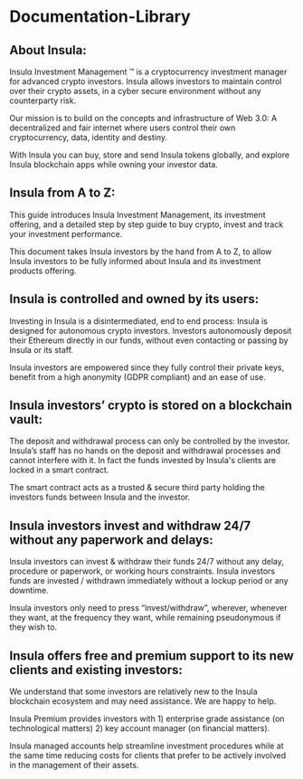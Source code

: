 # Documentation-Library

## About Insula:

Insulα Investment Management ™ is a cryptocurrency investment manager for advanced crypto investors. Insula allows investors to maintain control over their crypto assets, in a cyber secure environment without any counterparty risk.

Our mission is to build on the concepts and infrastructure of Web 3.0:
A decentralized and fair internet where users control their own cryptocurrency, data, identity and destiny.

With Insula you can buy, store and send Insula tokens globally, and explore Insula blockchain apps while owning your investor data.

## Insula from A to Z:

This guide introduces Insula Investment Management, its investment offering, and a detailed step by step guide to buy crypto, invest and track your investment performance.

This document takes Insula investors by the hand from A to Z, to allow Insula investors to be fully informed about Insula and its investment products offering.

## Insula is controlled and owned by its users:

Investing in Insula is a disintermediated, end to end process:
Insula is designed for autonomous crypto investors. 
Investors autonomously deposit their Ethereum directly in our funds, without even contacting or passing by Insula or its staff. 

Insula investors are empowered since they fully control their private keys, benefit from a high anonymity (GDPR compliant) and an ease of use.

## Insula investors’ crypto is stored on a blockchain vault:

The deposit and withdrawal process can only be controlled by the investor. 
Insula’s staff has no hands on the deposit and withdrawal processes and cannot interfere with it. 
In fact the funds invested by Insula's clients are locked in a smart contract. 

The smart contract acts as a trusted & secure third party holding the investors funds between Insula and the investor.

## Insula investors invest and withdraw 24/7 without any paperwork and delays:

Insula investors can invest & withdraw their funds 24/7 without any delay, procedure or paperwork, or working hours constraints. 
Insula investors funds are invested / withdrawn immediately without a lockup period or any downtime. 

Insula investors only need to press “invest/withdraw”, wherever, whenever they want, at the frequency they want, while remaining pseudonymous if they wish to. 

## Insula offers free and premium support to its new clients and existing investors:

We understand that some investors are relatively new to the Insula blockchain ecosystem and may need assistance. We are happy to help.

Insula Premium provides investors with  1) enterprise grade assistance (on technological matters)  2)  key account manager (on financial matters).

Insula managed accounts help streamline investment procedures while at the same time reducing costs for clients that prefer to be actively involved in the management of their assets.
